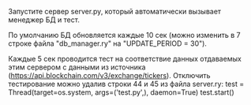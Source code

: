 Запустите сервер server.py, который автоматически вызывает менеджер БД и тест.

По умолчанию БД обновляется каждые 10 сек (можно изменить в 7 строке файла "db_manager.ry" на "UPDATE_PERIOD = 30").

Каждые 5 сек проводится тест на соответствие данных отдаваемых этим сервером с данными из источника (https://api.blockchain.com/v3/exchange/tickers).
Отключить тестирование можно удалив строки 44 и 45 из файла server.ry:
    test = Thread(target=os.system, args=('test.py',), daemon=True)
    test.start()
